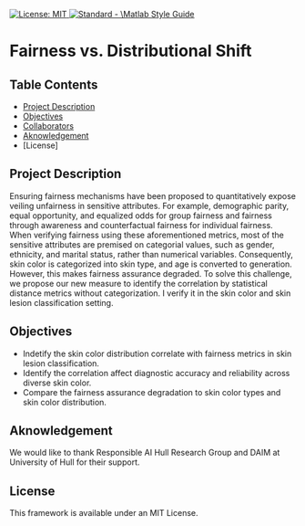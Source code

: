 <p align="left"> </p>

<a href="https://opensource.org/licenses/MIT"><img src="https://img.shields.io/badge/License-MIT-yellow.svg" alt="License: MIT">
<a href="https://standardjs.com"><img src="https://img.shields.io/badge/code_style-standard-brightgreen.svg" alt="Standard - \Matlab Style Guide"></a>

# Fairness vs. Distributional Shift
## Table Contents
* [Project Description](#PD)
* [Objectives](OJ)
* [Collaborators](CO)
* [Aknowledgement](CO)
* [License]
<a id = "PD"></a>
## Project Description
Ensuring fairness mechanisms have been proposed to quantitatively expose veiling unfairness in sensitive attributes. For example, demographic parity, equal opportunity, and equalized odds for group fairness and fairness through awareness and counterfactual fairness for individual fairness. When verifying fairness using these aforementioned metrics, most of the sensitive attributes are premised on categorial values, such as gender, ethnicity, and marital status, rather than numerical variables. Consequently, skin color is categorized into skin type, and age is converted to generation. However, this makes fairness assurance degraded. To solve this challenge, we propose our new measure to identify the correlation by statistical distance metrics without categorization. I verify it in the skin color and skin lesion classification setting.

<a id = "OJ"></a>
## Objectives
* Indetify the skin color distribution correlate with fairness metrics in skin lesion classification.
* Identify the correlation affect diagnostic accuracy and reliability across diverse skin color.
* Compare the fairness assurance degradation to skin color types and skin color distribution.

## Aknowledgement
We would like to thank Responsible AI Hull Research Group and DAIM at University of Hull for their support.

## License
This framework is available under an MIT License.

